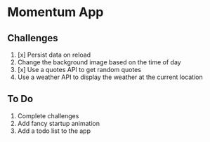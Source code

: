 # Momentum App

## Challenges

1. [x] Persist data on reload
2. Change the background image based on the time of day
3. [x] Use a quotes API to get random quotes
4. Use a weather API to display the weather at the current location

## To Do 

1. Complete challenges
2. Add fancy startup animation
3. Add a todo list to the app
